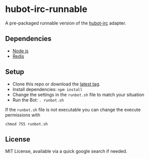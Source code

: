 hubot-irc-runnable
==================

A pre-packaged runnable version of the [hubot-irc](https://github.com/nandub/hubot-irc) adapter.

## Dependencies

- [Node js](http://nodejs.org)
- [Redis](http://reistiago.wordpress.com/2011/07/23/installing-on-redis-mac-os-x/)

## Setup

- Clone this repo or download the [latest tag](https://github.com/jgable/hubot-irc-runnable/tags).
- Install dependencies: `npm install`
- Change the settings in the `runbot.sh` file to match your situation
- Run the Bot: `. runbot.sh`

If the `runbot.sh` file is not executable you can change the execute permissions with
    
    chmod 755 runbot.sh

## License

MIT License, available via a quick google search if needed.